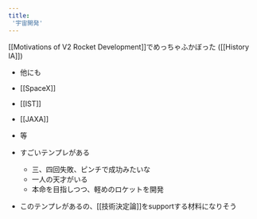```yaml
---
title:
 '宇宙開発'
---
```


[[Motivations of V2 Rocket Development]]でめっちゃふかぼった ([[History IA]])

- 他にも
- [[SpaceX]]
- [[IST]]
- [[JAXA]]
- 等

- すごいテンプレがある
    - 三、四回失敗、ピンチで成功みたいな
    - 一人の天才がいる
    - 本命を目指しつつ、軽めのロケットを開発
- このテンプレがあるの、[[技術決定論]]をsupportする材料になりそう
